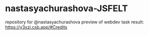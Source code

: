 # nastasyachurashova-JSFELT
repository for @nastasyachurashova
preview of webdev task result: https://y3xzj.csb.app/#Credits 
